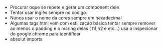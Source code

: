 - Procurar oque se repete e gerar um component dele
- Tentar usar inglês sempre no codigo.
- Nunca usar o nome da cores sempre em hexadecimal
- Algumas tags html vem com estilização básica tentar sempre remover ao menos o padding e o maring delas ( h1,h2 e etc...) usa o inspecionar do google chrome para identificar
- absolut imports
